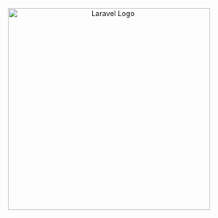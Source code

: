 <p align="center"><a href="https://laravel.com" target="_blank"><img src="[https://raw.githubusercontent.com/laravel/art/master/logo-lockup/5%20SVG/2%20CMYK/1%20Full%20Color/laravel-logolockup-cmyk-red.svg](https://github.com/Vikramathithan001/AgroDM/blob/main/public/assets/imgs/logo/logo.png)" width="400" alt="Laravel Logo"></a></p>


